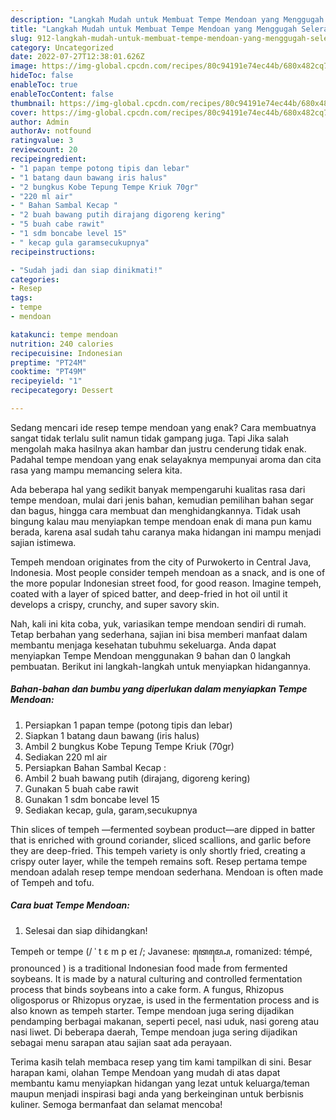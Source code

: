 ```yaml
---
description: "Langkah Mudah untuk Membuat Tempe Mendoan yang Menggugah Selera, Buat Buka Puasa Lezat Sekali"
title: "Langkah Mudah untuk Membuat Tempe Mendoan yang Menggugah Selera, Buat Buka Puasa Lezat Sekali"
slug: 912-langkah-mudah-untuk-membuat-tempe-mendoan-yang-menggugah-selera-buat-buka-puasa-lezat-sekali
category: Uncategorized
date: 2022-07-27T12:38:01.626Z
image: https://img-global.cpcdn.com/recipes/80c94191e74ec44b/680x482cq70/tempe-mendoan-foto-resep-utama.jpg
hideToc: false
enableToc: true
enableTocContent: false
thumbnail: https://img-global.cpcdn.com/recipes/80c94191e74ec44b/680x482cq70/tempe-mendoan-foto-resep-utama.jpg
cover: https://img-global.cpcdn.com/recipes/80c94191e74ec44b/680x482cq70/tempe-mendoan-foto-resep-utama.jpg
author: Admin
authorAv: notfound
ratingvalue: 3
reviewcount: 20
recipeingredient:
- "1 papan tempe potong tipis dan lebar"
- "1 batang daun bawang iris halus"
- "2 bungkus Kobe Tepung Tempe Kriuk 70gr"
- "220 ml air"
- " Bahan Sambal Kecap "
- "2 buah bawang putih dirajang digoreng kering"
- "5 buah cabe rawit"
- "1 sdm boncabe level 15"
- " kecap gula garamsecukupnya"
recipeinstructions:

- "Sudah jadi dan siap dinikmati!"
categories:
- Resep
tags:
- tempe
- mendoan

katakunci: tempe mendoan 
nutrition: 240 calories
recipecuisine: Indonesian
preptime: "PT24M"
cooktime: "PT49M"
recipeyield: "1"
recipecategory: Dessert

---
```



Sedang mencari ide resep tempe mendoan yang enak? Cara membuatnya sangat tidak terlalu sulit namun tidak gampang juga. Tapi Jika salah mengolah maka hasilnya akan hambar dan justru cenderung tidak enak. Padahal tempe mendoan yang enak selayaknya mempunyai aroma dan cita rasa yang mampu memancing selera kita.


Ada beberapa hal yang sedikit banyak mempengaruhi kualitas rasa dari tempe mendoan, mulai dari jenis bahan, kemudian pemilihan bahan segar dan bagus, hingga cara membuat dan menghidangkannya. Tidak usah bingung kalau mau menyiapkan tempe mendoan enak di mana pun kamu berada, karena asal sudah tahu caranya maka hidangan ini mampu menjadi sajian istimewa.

Tempeh mendoan originates from the city of Purwokerto in Central Java, Indonesia. Most people consider tempeh mendoan as a snack, and is one of the more popular Indonesian street food, for good reason. Imagine tempeh, coated with a layer of spiced batter, and deep-fried in hot oil until it develops a crispy, crunchy, and super savory skin.


Nah, kali ini kita coba, yuk, variasikan tempe mendoan sendiri di rumah. Tetap berbahan yang sederhana, sajian ini bisa memberi manfaat dalam membantu menjaga kesehatan tubuhmu sekeluarga. Anda dapat menyiapkan Tempe Mendoan menggunakan 9 bahan dan 0 langkah pembuatan. Berikut ini langkah-langkah untuk menyiapkan hidangannya.

<!--inarticleads1-->

##### Bahan-bahan dan bumbu yang diperlukan dalam menyiapkan Tempe Mendoan:

1. Persiapkan 1 papan tempe (potong tipis dan lebar)
1. Siapkan 1 batang daun bawang (iris halus)
1. Ambil 2 bungkus Kobe Tepung Tempe Kriuk (70gr)
1. Sediakan 220 ml air
1. Persiapkan  Bahan Sambal Kecap :
1. Ambil 2 buah bawang putih (dirajang, digoreng kering)
1. Gunakan 5 buah cabe rawit
1. Gunakan 1 sdm boncabe level 15
1. Sediakan  kecap, gula, garam,secukupnya


Thin slices of tempeh —fermented soybean product—are dipped in batter that is enriched with ground coriander, sliced scallions, and garlic before they are deep-fried. This tempeh variety is only shortly fried, creating a crispy outer layer, while the tempeh remains soft. Resep pertama tempe mendoan adalah resep tempe mendoan sederhana. Mendoan is often made of Tempeh and tofu. 

<!--inarticleads2-->

##### Cara buat Tempe Mendoan:


1. Selesai dan siap dihidangkan!

Tempeh or tempe (/ ˈ t ɛ m p eɪ /; Javanese: ꦠꦺꦩ꧀ꦥꦺ, romanized: témpé, pronounced ) is a traditional Indonesian food made from fermented soybeans. It is made by a natural culturing and controlled fermentation process that binds soybeans into a cake form. A fungus, Rhizopus oligosporus or Rhizopus oryzae, is used in the fermentation process and is also known as tempeh starter. Tempe mendoan juga sering dijadikan pendamping berbagai makanan, seperti pecel, nasi uduk, nasi goreng atau nasi liwet. Di beberapa daerah, Tempe mendoan juga sering dijadikan sebagai menu sarapan atau sajian saat ada perayaan. 

Terima kasih telah membaca resep yang tim kami tampilkan di sini. Besar harapan kami, olahan Tempe Mendoan yang mudah di atas dapat membantu kamu menyiapkan hidangan yang lezat untuk keluarga/teman maupun menjadi inspirasi bagi anda yang berkeinginan untuk berbisnis kuliner. Semoga bermanfaat dan selamat mencoba!
